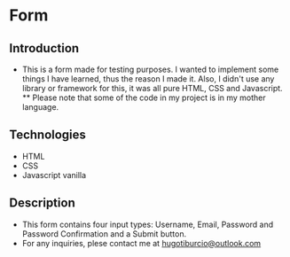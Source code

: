 # Form

## Introduction

- This is a form made for testing purposes. I wanted to implement some things I have learned, thus the reason I made it. Also, I didn't use any library or framework for this, it was 
all pure HTML, CSS and Javascript.
** Please note that some of the code in my project is in my mother language.


## Technologies

- HTML
- CSS
- Javascript vanilla

## Description

- This form contains four input types: Username, Email, Password and Password Confirmation and a Submit button.
- For any inquiries, plese contact me at hugotiburcio@outlook.com
